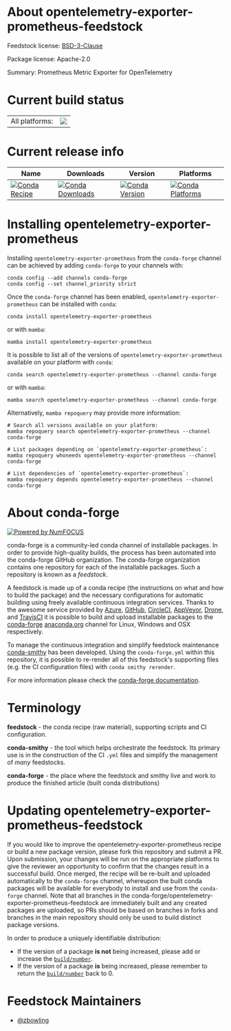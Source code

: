 About opentelemetry-exporter-prometheus-feedstock
=================================================

Feedstock license: [BSD-3-Clause](https://github.com/conda-forge/opentelemetry-exporter-prometheus-feedstock/blob/main/LICENSE.txt)



Package license: Apache-2.0

Summary: Prometheus Metric Exporter for OpenTelemetry

Current build status
====================


<table><tr><td>All platforms:</td>
    <td>
      <a href="https://dev.azure.com/conda-forge/feedstock-builds/_build/latest?definitionId=20369&branchName=main">
        <img src="https://dev.azure.com/conda-forge/feedstock-builds/_apis/build/status/opentelemetry-exporter-prometheus-feedstock?branchName=main">
      </a>
    </td>
  </tr>
</table>

Current release info
====================

| Name | Downloads | Version | Platforms |
| --- | --- | --- | --- |
| [![Conda Recipe](https://img.shields.io/badge/recipe-opentelemetry--exporter--prometheus-green.svg)](https://anaconda.org/conda-forge/opentelemetry-exporter-prometheus) | [![Conda Downloads](https://img.shields.io/conda/dn/conda-forge/opentelemetry-exporter-prometheus.svg)](https://anaconda.org/conda-forge/opentelemetry-exporter-prometheus) | [![Conda Version](https://img.shields.io/conda/vn/conda-forge/opentelemetry-exporter-prometheus.svg)](https://anaconda.org/conda-forge/opentelemetry-exporter-prometheus) | [![Conda Platforms](https://img.shields.io/conda/pn/conda-forge/opentelemetry-exporter-prometheus.svg)](https://anaconda.org/conda-forge/opentelemetry-exporter-prometheus) |

Installing opentelemetry-exporter-prometheus
============================================

Installing `opentelemetry-exporter-prometheus` from the `conda-forge` channel can be achieved by adding `conda-forge` to your channels with:

```
conda config --add channels conda-forge
conda config --set channel_priority strict
```

Once the `conda-forge` channel has been enabled, `opentelemetry-exporter-prometheus` can be installed with `conda`:

```
conda install opentelemetry-exporter-prometheus
```

or with `mamba`:

```
mamba install opentelemetry-exporter-prometheus
```

It is possible to list all of the versions of `opentelemetry-exporter-prometheus` available on your platform with `conda`:

```
conda search opentelemetry-exporter-prometheus --channel conda-forge
```

or with `mamba`:

```
mamba search opentelemetry-exporter-prometheus --channel conda-forge
```

Alternatively, `mamba repoquery` may provide more information:

```
# Search all versions available on your platform:
mamba repoquery search opentelemetry-exporter-prometheus --channel conda-forge

# List packages depending on `opentelemetry-exporter-prometheus`:
mamba repoquery whoneeds opentelemetry-exporter-prometheus --channel conda-forge

# List dependencies of `opentelemetry-exporter-prometheus`:
mamba repoquery depends opentelemetry-exporter-prometheus --channel conda-forge
```


About conda-forge
=================

[![Powered by
NumFOCUS](https://img.shields.io/badge/powered%20by-NumFOCUS-orange.svg?style=flat&colorA=E1523D&colorB=007D8A)](https://numfocus.org)

conda-forge is a community-led conda channel of installable packages.
In order to provide high-quality builds, the process has been automated into the
conda-forge GitHub organization. The conda-forge organization contains one repository
for each of the installable packages. Such a repository is known as a *feedstock*.

A feedstock is made up of a conda recipe (the instructions on what and how to build
the package) and the necessary configurations for automatic building using freely
available continuous integration services. Thanks to the awesome service provided by
[Azure](https://azure.microsoft.com/en-us/services/devops/), [GitHub](https://github.com/),
[CircleCI](https://circleci.com/), [AppVeyor](https://www.appveyor.com/),
[Drone](https://cloud.drone.io/welcome), and [TravisCI](https://travis-ci.com/)
it is possible to build and upload installable packages to the
[conda-forge](https://anaconda.org/conda-forge) [anaconda.org](https://anaconda.org/)
channel for Linux, Windows and OSX respectively.

To manage the continuous integration and simplify feedstock maintenance
[conda-smithy](https://github.com/conda-forge/conda-smithy) has been developed.
Using the ``conda-forge.yml`` within this repository, it is possible to re-render all of
this feedstock's supporting files (e.g. the CI configuration files) with ``conda smithy rerender``.

For more information please check the [conda-forge documentation](https://conda-forge.org/docs/).

Terminology
===========

**feedstock** - the conda recipe (raw material), supporting scripts and CI configuration.

**conda-smithy** - the tool which helps orchestrate the feedstock.
                   Its primary use is in the construction of the CI ``.yml`` files
                   and simplify the management of *many* feedstocks.

**conda-forge** - the place where the feedstock and smithy live and work to
                  produce the finished article (built conda distributions)


Updating opentelemetry-exporter-prometheus-feedstock
====================================================

If you would like to improve the opentelemetry-exporter-prometheus recipe or build a new
package version, please fork this repository and submit a PR. Upon submission,
your changes will be run on the appropriate platforms to give the reviewer an
opportunity to confirm that the changes result in a successful build. Once
merged, the recipe will be re-built and uploaded automatically to the
`conda-forge` channel, whereupon the built conda packages will be available for
everybody to install and use from the `conda-forge` channel.
Note that all branches in the conda-forge/opentelemetry-exporter-prometheus-feedstock are
immediately built and any created packages are uploaded, so PRs should be based
on branches in forks and branches in the main repository should only be used to
build distinct package versions.

In order to produce a uniquely identifiable distribution:
 * If the version of a package **is not** being increased, please add or increase
   the [``build/number``](https://docs.conda.io/projects/conda-build/en/latest/resources/define-metadata.html#build-number-and-string).
 * If the version of a package **is** being increased, please remember to return
   the [``build/number``](https://docs.conda.io/projects/conda-build/en/latest/resources/define-metadata.html#build-number-and-string)
   back to 0.

Feedstock Maintainers
=====================

* [@zbowling](https://github.com/zbowling/)

